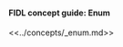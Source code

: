 <div>
  <devsite-expandable>
    <h4 class="showalways">
      FIDL concept guide: Enum
    </h4>

<!--
  The following div is used to indicate to CommonMark that the rest of this HTML
  block should be processed as markdown.
-->
<div markdown="1"></div>

<<../concepts/_enum.md>>

  </devsite-expandable>
</div>
